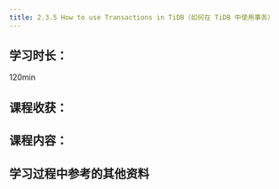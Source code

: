 ```yaml
---
title: 2.3.5 How to use Transactions in TiDB（如何在 TiDB 中使用事务）
---
```


## 学习时长：

120min

## 课程收获：



## 课程内容：

> 






## 学习过程中参考的其他资料

